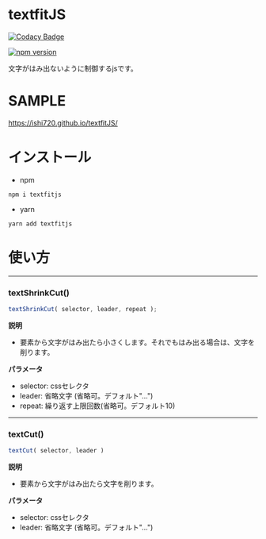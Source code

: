 # textfitJS

[![Codacy Badge](https://app.codacy.com/project/badge/Grade/b8b076a76cae4b24baeb40f4ed6ed438)](https://app.codacy.com/gh/ishi720/textfitJS/dashboard?utm_source=gh&utm_medium=referral&utm_content=&utm_campaign=Badge_grade)

[![npm version](https://badge.fury.io/js/jquery-textfit.svg)](https://badge.fury.io/js/textfitjs)

文字がはみ出ないように制御するjsです。

# SAMPLE

https://ishi720.github.io/textfitJS/

# インストール

- npm

```
npm i textfitjs
```

- yarn

```
yarn add textfitjs
```

# 使い方

-----------

### textShrinkCut()

```js
textShrinkCut( selector, leader, repeat );
```

**説明**

- 要素から文字がはみ出たら小さくします。それでもはみ出る場合は、文字を削ります。

**パラメータ**

- selector: cssセレクタ
- leader: 省略文字 (省略可。デフォルト"…")
- repeat: 繰り返す上限回数(省略可。デフォルト10)


-----------

### textCut()

```js
textCut( selector, leader )
```

**説明**

- 要素から文字がはみ出たら文字を削ります。

**パラメータ**

- selector: cssセレクタ
- leader: 省略文字 (省略可。デフォルト"…")

